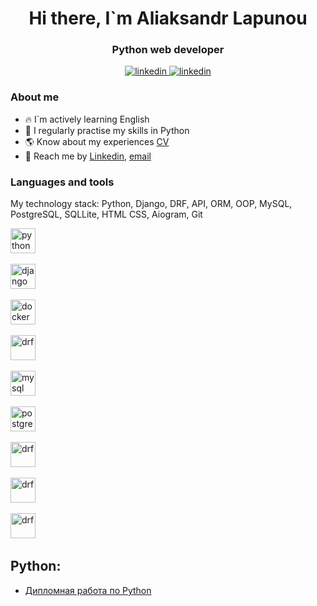 <div id="header" align="center">
<h1> Hi there, I`m Aliaksandr Lapunou </h1>
<h3> Python web developer</h3>
</div>

<div id = "socials" align="center">
  <a href="https://www.linkedin.com/in/al-lap/">
    <img src="https://img.shields.io/badge/Linkedin-blue?style=for-the-badge&logo=linkedin&logoColor=white" alt="linkedin"/>
  </a>
  <a href="https://t.me/macherevilyne">
    <img src="https://img.shields.io/badge/telegram-blue?style=for-the-badge&logo=telegram&logoColor=white" alt="linkedin"/>
  </a>
</div>

### About me

- 🔥 I`m actively learning English
- 🐍 I regularly practise my skills in Python
- 🌎 Know about my experiences [CV](https://drive.google.com/file/d/1mln80sdLzSzlYScuU-HDmuGX-yb-YTh1/view?usp=sharing)
- 📧 Reach me by [Linkedin](https://www.linkedin.com/in/al-lap/), [email](mailto:official.lapunou@gmail.com)

### Languages and tools
My technology stack: Python, Django, DRF, API, ORM, OOP, MySQL, PostgreSQL, SQLLite, HTML CSS, Aiogram, Git

<img src="https://cdn.jsdelivr.net/gh/devicons/devicon@latest/icons/python/python-original.svg"
title ='python' width='40' height='40'
/>&nbsp;

<img src="https://cdn.jsdelivr.net/gh/devicons/devicon@latest/icons/django/django-plain-wordmark.svg"        
title ='django' width='40' height='40'
/>&nbsp;

<img src="https://cdn.jsdelivr.net/gh/devicons/devicon@latest/icons/docker/docker-original-wordmark.svg"
title ='docker' width='40' height='40'
/>&nbsp;

<img src="https://cdn.jsdelivr.net/gh/devicons/devicon@latest/icons/djangorest/djangorest-plain.svg"       
title ='drf' width='40' height='40'
/>&nbsp;

<img src="https://cdn.jsdelivr.net/gh/devicons/devicon@latest/icons/mysql/mysql-original-wordmark.svg"  
title ='mysql' width='40' height='40'
/>&nbsp;

<img src="https://cdn.jsdelivr.net/gh/devicons/devicon@latest/icons/postgresql/postgresql-original-wordmark.svg"
title ='postgresql' width='40' height='40'
/>&nbsp;


<img src="https://cdn.jsdelivr.net/gh/devicons/devicon@latest/icons/css3/css3-original-wordmark.svg"              
title ='drf' width='40' height='40'
/>&nbsp;


<img src="https://cdn.jsdelivr.net/gh/devicons/devicon@latest/icons/html5/html5-original-wordmark.svg"              
title ='drf' width='40' height='40'
/>&nbsp;


<img src="https://cdn.jsdelivr.net/gh/devicons/devicon@latest/icons/bootstrap/bootstrap-original-wordmark.svg"                
title ='drf' width='40' height='40'
/>&nbsp;
          
          
## Python:

- [Дипломная работа по Python](https://github.com/macherevilyne/kurovaya_new_11.12.22/tree/master)

